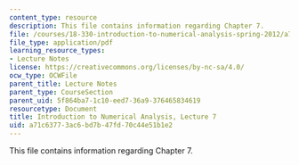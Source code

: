```yaml
---
content_type: resource
description: This file contains information regarding Chapter 7.
file: /courses/18-330-introduction-to-numerical-analysis-spring-2012/a71c63773ac6bd7b47fd70c44e51b1e2_MIT18_330S12_Chapter7.pdf
file_type: application/pdf
learning_resource_types:
- Lecture Notes
license: https://creativecommons.org/licenses/by-nc-sa/4.0/
ocw_type: OCWFile
parent_title: Lecture Notes
parent_type: CourseSection
parent_uid: 5f864ba7-1c10-eed7-36a9-376465834619
resourcetype: Document
title: Introduction to Numerical Analysis, Lecture 7
uid: a71c6377-3ac6-bd7b-47fd-70c44e51b1e2
---
```

This file contains information regarding Chapter 7.
